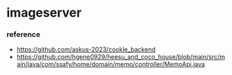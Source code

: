 # imageserver


### reference

- https://github.com/askus-2023/cookle_backend
- https://github.com/hgene0929/heesu_and_coco_house/blob/main/src/main/java/com/ssafy/home/domain/memo/controller/MemoApi.java